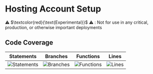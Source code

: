 
# Hosting Account Setup

⚠️ $\textcolor{red}{\text{Experimental}}$ ⚠️ : Not for use in any critical, production, or otherwise important deployments

## Code Coverage

| Statements                  | Branches                | Functions                 | Lines             |
| --------------------------- | ----------------------- | ------------------------- | ----------------- |
| ![Statements](https://img.shields.io/badge/statements-94.16%25-brightgreen.svg?style=flat) | ![Branches](https://img.shields.io/badge/branches-91.36%25-brightgreen.svg?style=flat) | ![Functions](https://img.shields.io/badge/functions-94.79%25-brightgreen.svg?style=flat) | ![Lines](https://img.shields.io/badge/lines-94.08%25-brightgreen.svg?style=flat) |

